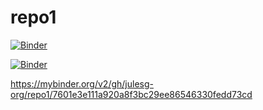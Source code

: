 # repo1
[![Binder](https://mybinder.org/badge_logo.svg)](https://mybinder.org/v2/gh/julesg-org/repo1/master?filepath=./workspace%2FTutorial_9_passive_margins.ipynb)

[![Binder](https://mybinder.org/badge_logo.svg)](https://mybinder.org/v2/gh/julesg-org/repo1/master?urlpath=%2Fhome%2Fjovyan%2Fworkspace)

https://mybinder.org/v2/gh/julesg-org/repo1/7601e3e111a920a8f3bc29ee86546330fedd73cd
